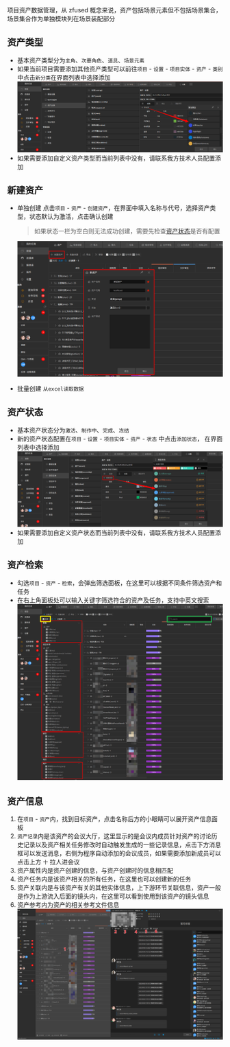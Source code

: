 项目资产数据管理，从 zfused 概念来说，资产包括场景元素但不包括场景集合，场景集合作为单独模块列在场景装配部分

## 资产类型
+ 基本资产类型分为`主角`、`次要角色`、`道具`、`场景元素` 
+ 如果当前项目需要添加其他资产类型可以前往`项目` - `设置` - `项目实体` - `资产` - `类别`中点击`新分类`在界面列表中选择添加
    ![](../images/project/asset/asset_type.png ':size=700')  
+ 如果需要添加自定义资产类型而当前列表中没有，请联系我方技术人员配置添加

## 新建资产
- 单独创建
  点击`项目` - `资产` - `创建资产`，在界面中填入名称与代号，选择资产类型，状态默认为激活，点击确认创建
  > 如果状态一栏为空白则无法成功创建，需要先检查[资产状态](#资产状态)是否有配置

  ![](../images/project/asset/asset_create.png ':size=700')

- 批量创建 `从excel读取数据`

## 资产状态
+ 基本资产状态分为`激活`、`制作中`、`完成`、`冻结` 
+ 新的资产状态配置在`项目` - `设置` - `项目实体` - `资产` - `状态` 中点击`添加状态`， 在界面列表中选择添加
  ![](../images/project/asset/asset_status.png ':size=700')
+ 如果需要添加自定义资产状态而当前列表中没有，请联系我方技术人员配置添加

## 资产检索
+ 勾选`项目` - `资产` - `检索`，会弹出筛选面板，在这里可以根据不同条件筛选资产和任务
+ 在右上角面板处可以输入关键字筛选符合的资产及任务，支持中英文搜索
![](../images/project/asset/asset_filter.png)
  
## 资产信息
1. 在`项目` - `资产`内，找到目标资产，点击名称后方的小眼睛可以展开资产信息面板 
2. `资产记录`内是该资产的会议大厅，这里显示的是会议内成员针对资产的讨论历史记录以及资产相关任务修改时自动触发生成的一些记录信息，点击下方消息框可以发送消息，右侧为程序自动添加的会议成员，如果需要添加新成员可以点击上方 `十` 拉人进会议
3. 资产属性内是资产创建的信息，与资产创建时的信息相匹配
4. 资产任务内是该资产相关的所有任务，在这里也可以创建新的任务
5. 资产关联内是与该资产有关的其他实体信息，上下游环节关联信息，资产一般是作为上游流入后面的镜头内，在这里可以看到使用到该资产的镜头信息
6. 资产参考内为资产的相关参考文件信息
![](../images/project/asset/asset_info.png)